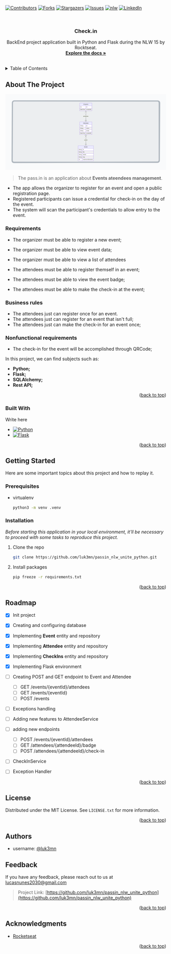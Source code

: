 <a name="passin_nlw_unite_python"></a>

[![Contributors][contributors-shield]][contributors-url]
[![Forks][forks-shield]][forks-url]
[![Stargazers][stars-shield]][stars-url]
[![Issues][issues-shield]][issues-url]
[![nlw][nlw-shield]][nlw-url]
[![LinkedIn][linkedin-shield]][linkedin-url]



<!-- PROJECT LOGO -->
<br />
<div align="center">

  <h3 align="center">Check.in</h3>

  <p align="center">
    BackEnd project application built in Python and Flask during the NLW 15 by Rocktseat.
    <br />
    <a href="https://github.com/luk3mn/passin_nlw_unite_python/README.md"><strong>Explore the docs »</strong></a>
    <br />
    <br />
  </p>
</div>



<!-- TABLE OF CONTENTS -->
<details>
  <summary>Table of Contents</summary>
  <ol>
    <li>
      <a href="#about-the-project">About The Project</a>
      <ul>
        <li><a href="#built-with">Built With</a></li>
      </ul>
    </li>
    <li>
      <a href="#getting-started">Getting Started</a>
      <ul>
        <li><a href="#prerequisites">Prerequisites</a></li>
        <li><a href="#installation">Installation</a></li>
      </ul>
    </li>
    <li><a href="#usage">Usage</a></li>
    <!-- <li><a href="#deploy">Deploy</a></li> -->
    <li><a href="#roadmap">Roadmap</a></li>
    <li><a href="#license">License</a></li>
    <li><a href="#authors">Authors</a></li>
    <li><a href="#feedback">Feedback</a></li>
    <li><a href="#acknowledgments">Acknowledgments</a></li>
  </ol>
</details>



<!-- ABOUT THE PROJECT -->
## About The Project
<img src="./assets/diagram.png">

> The pass.in is an application about **Events ateendees management**.
- The app allows the organizer to register for an event and open a public registration page.
- Registered participants can issue a credential for check-in on the day of the event.
- The system will scan the participant's credentials to allow entry to the event.

### Requirements

- The organizer must be able to register a new event;
- The organizer must be able to view event data;
- The organizer must be able to view a list of attendees

- The attendees must be able to register themself in an event;
- The attendees must be able to view the event badge;
- The attendees must be able to make the check-in at the event;

### Business rules

- The attendees just can register once for an event.
- The attendees just can register for an event that isn't full;
- The attendees just can make the check-in for an event once;

### Nonfunctional requirements

- The check-in for the event will be accomplished through QRCode;

<p align="justify">
  In this project, we can find subjects such as: 

  - **Python;** 
  - **Flask;** 
  - **SQLAlchemy;** 
  - **Rest API;**
</p> 

<p align="right">(<a href="#passin_nlw_unite_python">back to top</a>)</p>



### Built With

Write here

* [![Python][Python]][Python-url]
* [![Flask][Flask]][Flask-url]

<p align="right">(<a href="#passin_nlw_unite_python">back to top</a>)</p>



<!-- GETTING STARTED -->
## Getting Started

Here are some important topics about this project and how to replay it.

### Prerequisites

* virtualenv
  ```sh
  python3 -m venv .venv
  ```

### Installation

_Before starting this application in your local environment, it'll be necessary to proceed with some tasks to reproduce this project._

1. Clone the repo
   ```sh
   git clone https://github.com/luk3mn/passin_nlw_unite_python.git
   ```
2. Install packages
   ```sh
   pip freeze -r requirements.txt
   ```

<p align="right">(<a href="#passin_nlw_unite_python">back to top</a>)</p>



<!-- USAGE EXAMPLES -->
<!-- ## Usage -->

<!-- Deploy -->
<!-- ## Deploy -->


<!-- ROADMAP -->
## Roadmap

- [x] Init project
- [x] Creating and configuring database
- [x] Implementing **Event** entity and repository
- [x] Implementing **Attendee** entity and repository
- [x] Implementing **CheckIns** entity and repository
- [x] Implementing Flask environment
- [ ] Creating POST and GET endpoint to Event and Attendee
  - [ ] GET /events/{eventId}/attendees
  - [ ] GET /events/{eventId}
  - [ ] POST /events
- [ ] Exceptions handling
- [ ] Adding new features to AttendeeService
- [ ] adding new endpoints
  - [ ] POST /events/{eventId}/attendees
  - [ ] GET /attendees/{attendeeId}/badge
  - [ ] POST /attendees/{attendeeId}/check-in
- [ ] CheckInService
- [ ] Exception Handler


<p align="right">(<a href="#passin_nlw_unite_python">back to top</a>)</p>



<!-- LICENSE -->
## License

Distributed under the MIT License. See `LICENSE.txt` for more information.

<p align="right">(<a href="#passin_nlw_unite_python">back to top</a>)</p>



## Authors

- username: [@luk3mn](https://www.github.com/luk3mn)

## Feedback

If you have any feedback, please reach out to us at lucasnunes2030@gmail.com

> Project Link: [https://github.com/luk3mn/passin_nlw_unite_python](https://github.com/luk3mn/passin_nlw_unite_python)

<p align="right">(<a href="#passin_nlw_unite_python">back to top</a>)</p>


<!-- ACKNOWLEDGMENTS -->
## Acknowledgments

* [Rocketseat](https://www.rocketseat.com.br/)


<p align="right">(<a href="#passin_nlw_unite_python">back to top</a>)</p>



<!-- MARKDOWN LINKS & IMAGES -->
<!-- https://www.markdownguide.org/basic-syntax/#reference-style-links -->
[contributors-shield]: https://img.shields.io/github/contributors/luk3mn/passin_nlw_unite_python.svg?style=for-the-badge
[contributors-url]: https://github.com/luk3mn/passin_nlw_unite_python/graphs/contributors
[issues-shield]: https://img.shields.io/github/issues/luk3mn/passin_nlw_unite_python.svg?style=for-the-badge
[issues-url]: https://github.com/luk3mn/passin_nlw_unite_python/issues
[forks-shield]: https://img.shields.io/github/forks/luk3mn/passin_nlw_unite_python.svg?style=for-the-badge
[forks-url]: https://github.com/luk3mn/passin_nlw_unite_python/network/members
[stars-shield]: https://img.shields.io/github/stars/luk3mn/passin_nlw_unite_python.svg?style=for-the-badge
[stars-url]: https://github.com/luk3mn/passin_nlw_unite_python/stargazers
[license-shield]: https://img.shields.io/github/license/othneildrew/Best-README-Template.svg?style=for-the-badge
[license-url]: https://github.com/luk3mn/passin_nlw_unite_python/blob/master/LICENSE
[linkedin-shield]: https://img.shields.io/badge/-LinkedIn-black.svg?style=for-the-badge&logo=linkedin&colorB=555
[linkedin-url]: https://www.linkedin.com/in/lucasmaues/
[nlw-shield]: https://img.shields.io/static/v1?label=NLW&message=15&color=8257E5&style=for-the-badge&colorB=555
[nlw-url]: https://www.rocketseat.com.br/

<!-- Stack Shields -->
[Python]: https://img.shields.io/badge/Python-3776AB?style=for-the-badge&logo=python&logoColor=ffffff
[Python-url]: https://www.python.org/
[Flask]: https://img.shields.io/badge/Flask-000000?style=for-the-badge&logo=flask&logoColor=ffffff
[Flask-url]: https://flask.palletsprojects.com/en/3.0.x/